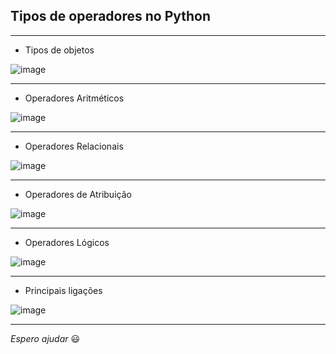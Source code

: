 ## Tipos de operadores no Python

---

* Tipos de objetos

![image](https://user-images.githubusercontent.com/57469401/150047008-4a451e49-9973-46dd-ae74-218651a239c2.png)

---

* Operadores Aritméticos

![image](https://user-images.githubusercontent.com/57469401/150047069-bc64673c-949b-4fb8-80b7-da296ff1086b.png)

---

* Operadores Relacionais

![image](https://user-images.githubusercontent.com/57469401/150047115-e6d4c878-90fa-4833-9be1-5abd47c687ef.png)

---

* Operadores de Atribuição

![image](https://user-images.githubusercontent.com/57469401/150047155-55e3932b-403a-4122-be27-03a892913a82.png)

---

* Operadores Lógicos

![image](https://user-images.githubusercontent.com/57469401/150047187-c27a8991-6b73-406c-88ec-7bd8e810183b.png)

---

* Principais ligações

![image](https://user-images.githubusercontent.com/57469401/150047235-989d6dd3-240a-4431-8c01-2df1bbe6f354.png)

---

_Espero ajudar_ :smiley:
